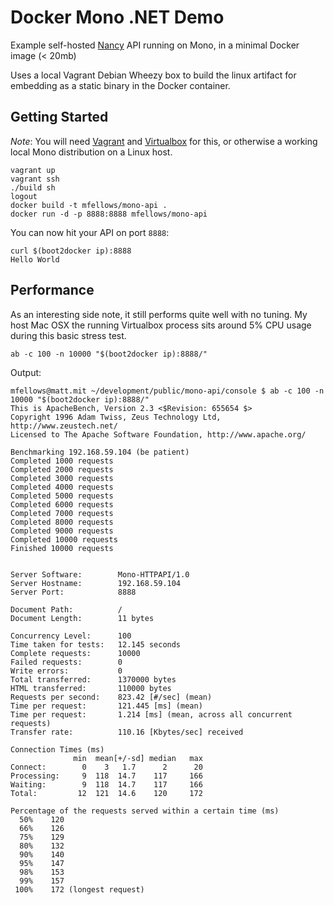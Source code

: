 # Docker Mono .NET Demo 
Example self-hosted [Nancy](http://nancyfx.org/) API running on Mono, in a minimal Docker image (< 20mb)

Uses a local Vagrant Debian Wheezy box to build the linux artifact for embedding as a static binary in the Docker container.

## Getting Started
*Note*: You will need [Vagrant](http://vagrantup.com) and [Virtualbox](http://virtualbox.org/) for this, or otherwise a working local Mono distribution on a Linux host.

```
vagrant up
vagrant ssh
./build sh
logout
docker build -t mfellows/mono-api .
docker run -d -p 8888:8888 mfellows/mono-api
```

You can now hit your API on port `8888`:

```
curl $(boot2docker ip):8888
Hello World
```

## Performance
As an interesting side note, it still performs quite well with no tuning. My host Mac OSX the running Virtualbox process sits around 5% CPU usage during this basic stress test.

```
ab -c 100 -n 10000 "$(boot2docker ip):8888/"
```

Output:

```
mfellows@matt.mit ~/development/public/mono-api/console $ ab -c 100 -n 10000 "$(boot2docker ip):8888/"
This is ApacheBench, Version 2.3 <$Revision: 655654 $>
Copyright 1996 Adam Twiss, Zeus Technology Ltd, http://www.zeustech.net/
Licensed to The Apache Software Foundation, http://www.apache.org/

Benchmarking 192.168.59.104 (be patient)
Completed 1000 requests
Completed 2000 requests
Completed 3000 requests
Completed 4000 requests
Completed 5000 requests
Completed 6000 requests
Completed 7000 requests
Completed 8000 requests
Completed 9000 requests
Completed 10000 requests
Finished 10000 requests


Server Software:        Mono-HTTPAPI/1.0
Server Hostname:        192.168.59.104
Server Port:            8888

Document Path:          /
Document Length:        11 bytes

Concurrency Level:      100
Time taken for tests:   12.145 seconds
Complete requests:      10000
Failed requests:        0
Write errors:           0
Total transferred:      1370000 bytes
HTML transferred:       110000 bytes
Requests per second:    823.42 [#/sec] (mean)
Time per request:       121.445 [ms] (mean)
Time per request:       1.214 [ms] (mean, across all concurrent requests)
Transfer rate:          110.16 [Kbytes/sec] received

Connection Times (ms)
              min  mean[+/-sd] median   max
Connect:        0    3   1.7      2      20
Processing:     9  118  14.7    117     166
Waiting:        9  118  14.7    117     166
Total:         12  121  14.6    120     172

Percentage of the requests served within a certain time (ms)
  50%    120
  66%    126
  75%    129
  80%    132
  90%    140
  95%    147
  98%    153
  99%    157
 100%    172 (longest request)
```
